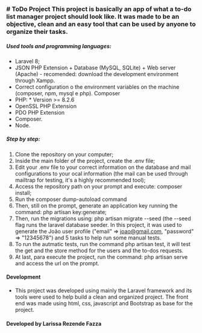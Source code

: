 <p align="center"></p>
<h3 align="left">
# ToDo Project
  This project is basically an app of what a to-do list manager project should look like. It was made to be an objective, clean and an easy tool that can be used by anyone to organize their tasks.

##### Used tools and programming languages: 
* Laravel 8;
* JSON PHP Extension + Database (MySQL, SQLite) + Web server (Apache) - recomended: download the development environment through Xampp.
* Correct configuration o the environment variables on the machine (composer, npm, mysql e php).
Composer
* PHP: * Version >= 8.2.6
* OpenSSL PHP Extension 
* PDO PHP Extension 
* Composer.
* Node.

##### Step by step:
1. Clone the repository on your computer;
2. Inside the main folder of the project, create the .env file; 
3. Edit your .env file to your correct information on the database and mail configurations to your ocal information (the mail can be used through mailtrap for testing, it's a highly recommended tool);
4. Access the repository path on your prompt and execute: composer install;
5. Run the composer dump-autoload command
6. Then, still on the prompt, generate an application key running the command: php artisan key:generate;
7. Then, run the migrations using: php artisan migrate --seed (the --seed flag runs the laravel database seeder. In this project, it was used to generate the João user profile ("email" => joao@gmail.com, "password" => "12345678") and 5 tasks to help run some manual tests.
8. To run the autmatic tests, run the command php artisan test, it will test the get and the store method for the users and the to-dos requests.
9. At last, para execute the project, run the command: php artisan serve and access the url on the prompt.

#### Development 

* This project was developed using mainly the Laravel framework and its tools were used to help build a clean and organized project. The front end was made using html, css, javascript and Bootstrap as base for the project.

#### Developed by Larissa Rezende Fazza ####
